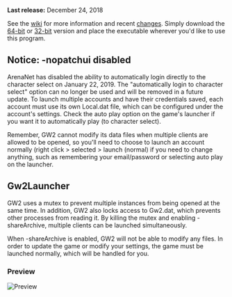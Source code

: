 **Last release:** December 24, 2018

See the [wiki](https://github.com/Healix/Gw2Launcher/wiki) for more information and recent [changes](https://github.com/Healix/Gw2Launcher/wiki/Changes). Simply download the [64-bit](https://github.com/Healix/Gw2Launcher/blob/master/Gw2Launcher/bin64/Release/Gw2Launcher.exe?raw=true) or [32-bit](https://github.com/Healix/Gw2Launcher/blob/master/Gw2Launcher/bin/Release/Gw2Launcher.exe?raw=true) version and place the executable wherever you'd like to use this program.

## Notice: -nopatchui disabled
ArenaNet has disabled the ability to automatically login directly to the character select on January 22, 2019. The "automatically login to character select" option can no longer be used and will be removed in a future update. To launch multiple accounts and have their credentials saved, each account must use its own Local.dat file, which can be configured under the account's settings. Check the auto play option on the game's launcher if you want it to automatically play (to character select). 

Remember, GW2 cannot modify its data files when multiple clients are allowed to be opened, so you'll need to choose to launch an account normally (right click > selected > launch (normal) if you need to change anything, such as remembering your email/password or selecting auto play on the launcher.

## Gw2Launcher
GW2 uses a mutex to prevent multiple instances from being opened at the same time. In addition, GW2 also locks access to Gw2.dat, which prevents other processes from reading it. By killing the mutex and enabling -shareArchive, multiple clients can be launched simultaneously.

When -shareArchive is enabled, GW2 will not be able to modify any files. In order to update the game or modify your settings, the game must be launched normally, which will be handled for you.

### Preview
![Preview](https://github.com/Healix/Gw2Launcher/wiki/images/preview.jpg)
